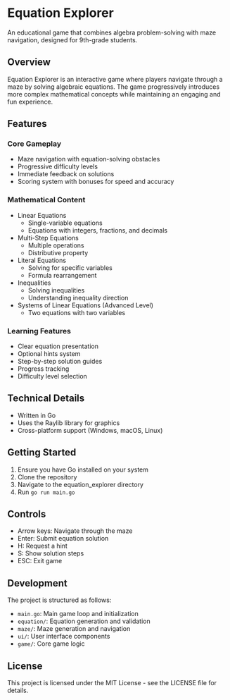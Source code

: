 # Equation Explorer

An educational game that combines algebra problem-solving with maze navigation, designed for 9th-grade students.

## Overview

Equation Explorer is an interactive game where players navigate through a maze by solving algebraic equations. The game progressively introduces more complex mathematical concepts while maintaining an engaging and fun experience.

## Features

### Core Gameplay
- Maze navigation with equation-solving obstacles
- Progressive difficulty levels
- Immediate feedback on solutions
- Scoring system with bonuses for speed and accuracy

### Mathematical Content
- Linear Equations
  - Single-variable equations
  - Equations with integers, fractions, and decimals
- Multi-Step Equations
  - Multiple operations
  - Distributive property
- Literal Equations
  - Solving for specific variables
  - Formula rearrangement
- Inequalities
  - Solving inequalities
  - Understanding inequality direction
- Systems of Linear Equations (Advanced Level)
  - Two equations with two variables

### Learning Features
- Clear equation presentation
- Optional hints system
- Step-by-step solution guides
- Progress tracking
- Difficulty level selection

## Technical Details

- Written in Go
- Uses the Raylib library for graphics
- Cross-platform support (Windows, macOS, Linux)

## Getting Started

1. Ensure you have Go installed on your system
2. Clone the repository
3. Navigate to the equation_explorer directory
4. Run `go run main.go`

## Controls

- Arrow keys: Navigate through the maze
- Enter: Submit equation solution
- H: Request a hint
- S: Show solution steps
- ESC: Exit game

## Development

The project is structured as follows:
- `main.go`: Main game loop and initialization
- `equation/`: Equation generation and validation
- `maze/`: Maze generation and navigation
- `ui/`: User interface components
- `game/`: Core game logic

## License

This project is licensed under the MIT License - see the LICENSE file for details. 